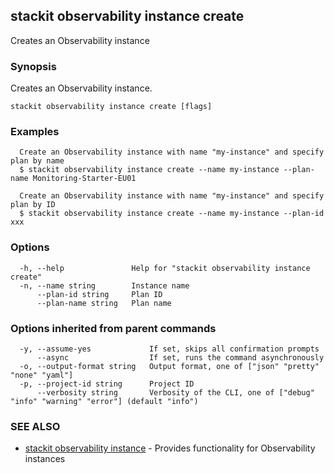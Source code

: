 ## stackit observability instance create

Creates an Observability instance

### Synopsis

Creates an Observability instance.

```
stackit observability instance create [flags]
```

### Examples

```
  Create an Observability instance with name "my-instance" and specify plan by name
  $ stackit observability instance create --name my-instance --plan-name Monitoring-Starter-EU01

  Create an Observability instance with name "my-instance" and specify plan by ID
  $ stackit observability instance create --name my-instance --plan-id xxx
```

### Options

```
  -h, --help               Help for "stackit observability instance create"
  -n, --name string        Instance name
      --plan-id string     Plan ID
      --plan-name string   Plan name
```

### Options inherited from parent commands

```
  -y, --assume-yes             If set, skips all confirmation prompts
      --async                  If set, runs the command asynchronously
  -o, --output-format string   Output format, one of ["json" "pretty" "none" "yaml"]
  -p, --project-id string      Project ID
      --verbosity string       Verbosity of the CLI, one of ["debug" "info" "warning" "error"] (default "info")
```

### SEE ALSO

* [stackit observability instance](./stackit_observability_instance.md)	 - Provides functionality for Observability instances

